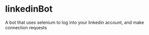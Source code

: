 # linkedinBot
A bot that uses selenium to log into your linkedin account, and make connection requests
